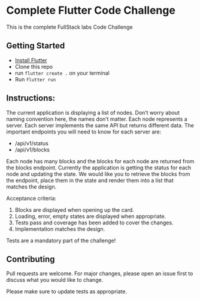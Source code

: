 # Complete Flutter Code Challenge

This is the complete FullStack labs Code Challenge

## Getting Started

- [Install Flutter](https://flutter.io/setup/)
- Clone this repo
- run `flutter create .` on your terminal
- Run `flutter run`


## Instructions:
The current application is displaying a list of nodes. Don’t worry about naming convention here, the names don’t matter. Each node represents a server. Each server implements the same API but returns different data. The important endpoints you will need to know for each server are:

- /api/v1/status
- /api/v1/blocks
  
Each node has many blocks and the blocks for each node are returned from the blocks endpoint.
Currently the application is getting the status for each node and updating the state. We would like you to retrieve the blocks from the endpoint, place them in the state and render them into a list that matches the design.

Acceptance criteria:

1. Blocks are displayed when opening up the card.
2. Loading, error, empty states are displayed when appropriate.
3. Tests pass and coverage has been added to cover the changes.
4. Implementation matches the design.
   
Tests are a mandatory part of the challenge!

## Contributing
Pull requests are welcome. For major changes, please open an issue first to discuss what you would like to change.

Please make sure to update tests as appropriate.